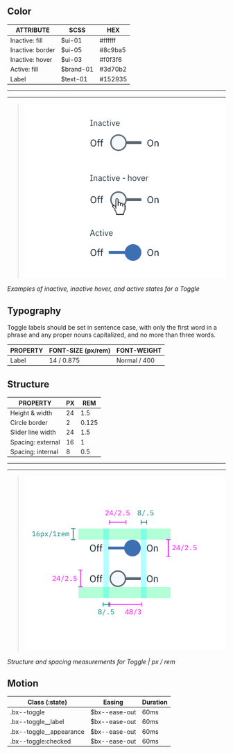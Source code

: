 ## Color

| ATTRIBUTE                 | SCSS     | HEX      |
|-----------------------|----------|----------|
| Inactive: fill        | $ui-01   | #ffffff  |
| Inactive: border      | $ui-05   | #8c9ba5  |
| Inactive: hover       | $ui-03   | #f0f3f6  |
| Active: fill          | $brand-01| #3d70b2  |
| Label                 | $text-01 | #152935  |

---
***
> ![Inactive, inactive hover, and active states for a Toggle](images/toggle-style-1.png)

_Examples of inactive, inactive hover, and active states for a Toggle_

## Typography

Toggle labels should be set in sentence case, with only the first word in a phrase and any proper nouns capitalized, and no more than three words.

| PROPERTY | FONT-SIZE (px/rem)    | FONT-WEIGHT |
|----------|-----------------|--------------|
| Label    | 14 / 0.875 | Normal / 400 |

## Structure

| PROPERTY          | PX | REM   |
|-------------------|----|-------|
| Height & width    | 24 | 1.5   |
| Circle border     | 2  | 0.125 |
| Slider line width      | 24 | 1.5   |
| Spacing: external | 16 | 1     |
| Spacing: internal | 8  | 0.5   |

---
***
> ![Structure and spacing measurements for toggle](images/toggle-style-2.png)

_Structure and spacing measurements for Toggle | px / rem_

## Motion

| Class (:state)      | Easing        | Duration |
| -----------------   | --------------| ---------|
| .bx--toggle         | $bx--ease-out | 60ms     |
| .bx--toggle__label  | $bx--ease-out | 60ms     |
| .bx--toggle__appearance | $bx--ease-out | 60ms |
| .bx--toggle:checked | $bx--ease-out | 60ms     |
